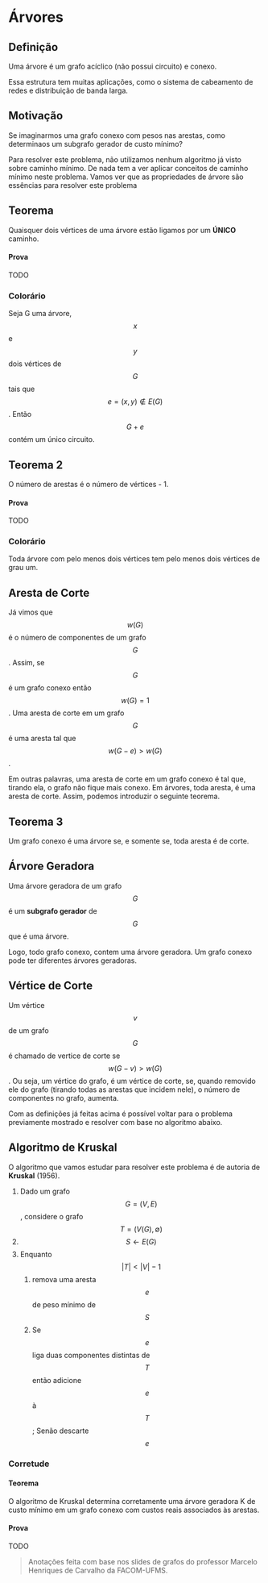 # Árvores

## Definição

Uma árvore é um grafo acíclico \(não possui circuito\) e conexo.

Essa estrutura tem muitas aplicações, como o sistema de cabeamento de redes e distribuição de banda larga.

## Motivação

Se imaginarmos uma grafo conexo com pesos nas arestas, como determinaos um subgrafo gerador de custo mínimo?

Para resolver este problema, não utilizamos nenhum algoritmo já visto sobre caminho mínimo. De nada tem a ver aplicar conceitos de caminho mínimo neste problema. Vamos ver que as propriedades de árvore são essências para resolver este problema

## Teorema

Quaisquer dois vértices de uma árvore estão ligamos por um **ÚNICO** caminho.

#### Prova

TODO

### Colorário

Seja G uma árvore,  $$x$$ e $$y$$ dois vértices de $$G$$ tais que $$e = (x, y) \notin E(G)$$ . Então $$G + e$$ contém um único circuito.

## Teorema 2

O número de arestas é o número de vértices - 1.

#### Prova

TODO

### Colorário

Toda árvore com pelo menos dois vértices tem pelo menos dois vértices de grau um.

## Aresta de Corte

Já vimos que $$w(G)$$ é o número de componentes de um grafo $$G$$ . Assim, se $$G$$ é um grafo conexo então $$w(G)=1$$ . Uma aresta de corte em um grafo $$G$$ é uma aresta tal que $$w(G − e) > w(G)$$ .

Em outras palavras, uma aresta de corte em um grafo conexo é tal que, tirando ela, o grafo não fique mais conexo. Em árvores, toda aresta, é uma aresta de corte. Assim, podemos introduzir o seguinte teorema.

## Teorema 3

Um grafo conexo é uma árvore se, e somente se, toda aresta é de corte.

## Árvore Geradora

Uma árvore geradora de um grafo $$G$$ é um **subgrafo gerador** de $$G$$ que é uma árvore.

Logo, todo grafo conexo, contem uma árvore geradora. Um grafo conexo pode ter diferentes árvores geradoras.

## Vértice de Corte

Um vértice $$v$$ de um grafo $$G$$ é chamado de vertice de corte se $$w(G − v) > w(G)$$ . Ou seja, um vértice do grafo, é um vértice de corte, se, quando removido ele do grafo \(tirando todas as arestas que incidem nele\), o número de componentes no grafo, aumenta.



Com as definições já feitas acima é possível voltar para o problema previamente mostrado e resolver com base no algoritmo abaixo.

## Algoritmo de Kruskal

O algoritmo que vamos estudar para resolver este problema é de autoria de **Kruskal** \(1956\).

1. Dado um grafo $$G = (V,E)$$ , considere o grafo $$T = (V (G), ∅)$$ 
2. $$S ← E(G)$$ 
3. Enquanto $$|T| < |V | − 1$$ 
   1. remova uma aresta $$e$$ de peso mínimo de $$S$$ 
   2. Se $$e$$ liga duas componentes distintas de $$T$$ então adicione $$e$$ à $$T$$ ; Senão descarte $$e$$ 

### Corretude

#### Teorema

O algoritmo de Kruskal determina corretamente uma árvore geradora K de custo mínimo em um grafo conexo com custos reais associados às arestas.

#### Prova 

TODO





> Anotações feita com base nos slides de grafos do professor Marcelo Henriques de Carvalho da FACOM-UFMS.



